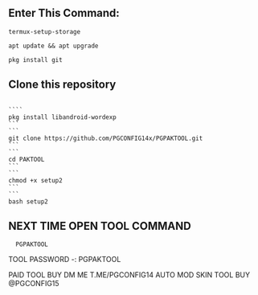 ## Enter This Command:
```
termux-setup-storage
```
```
apt update && apt upgrade
```
```
pkg install git
```

## Clone this repository
`````

````
pkg install libandroid-wordexp
```
```
git clone https://github.com/PGCONFIG14x/PGPAKTOOL.git
```
```
cd PAKTOOL
```
```
chmod +x setup2
```
```
bash setup2
``````
## NEXT TIME OPEN TOOL COMMAND
```
  PGPAKTOOL
```
TOOL PASSWORD -: PGPAKTOOL

PAID TOOL BUY DM ME T.ME/PGCONFIG14
AUTO MOD SKIN TOOL BUY @PGCONFIG15
